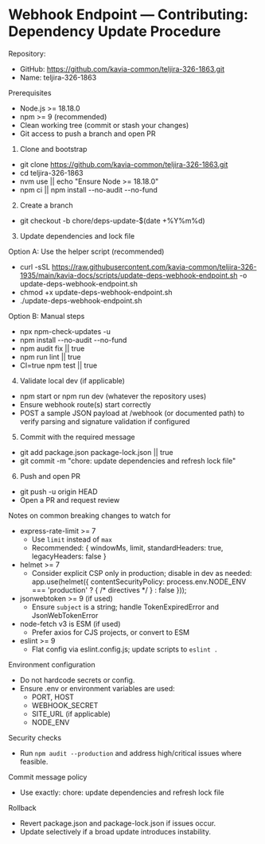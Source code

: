 # Webhook Endpoint — Contributing: Dependency Update Procedure

Repository:
- GitHub: https://github.com/kavia-common/teljira-326-1863.git
- Name: teljira-326-1863

Prerequisites
- Node.js >= 18.18.0
- npm >= 9 (recommended)
- Clean working tree (commit or stash your changes)
- Git access to push a branch and open PR

1) Clone and bootstrap
- git clone https://github.com/kavia-common/teljira-326-1863.git
- cd teljira-326-1863
- nvm use || echo "Ensure Node >= 18.18.0"
- npm ci || npm install --no-audit --no-fund

2) Create a branch
- git checkout -b chore/deps-update-$(date +%Y%m%d)

3) Update dependencies and lock file

Option A: Use the helper script (recommended)
- curl -sSL https://raw.githubusercontent.com/kavia-common/teljira-326-1935/main/kavia-docs/scripts/update-deps-webhook-endpoint.sh -o update-deps-webhook-endpoint.sh
- chmod +x update-deps-webhook-endpoint.sh
- ./update-deps-webhook-endpoint.sh

Option B: Manual steps
- npx npm-check-updates -u
- npm install --no-audit --no-fund
- npm audit fix || true
- npm run lint || true
- CI=true npm test || true

4) Validate local dev (if applicable)
- npm start or npm run dev (whatever the repository uses)
- Ensure webhook route(s) start correctly
- POST a sample JSON payload at /webhook (or documented path) to verify parsing and signature validation if configured

5) Commit with the required message
- git add package.json package-lock.json || true
- git commit -m "chore: update dependencies and refresh lock file"

6) Push and open PR
- git push -u origin HEAD
- Open a PR and request review

Notes on common breaking changes to watch for
- express-rate-limit >= 7
  - Use `limit` instead of `max`
  - Recommended: { windowMs, limit, standardHeaders: true, legacyHeaders: false }
- helmet >= 7
  - Consider explicit CSP only in production; disable in dev as needed:
    app.use(helmet({ contentSecurityPolicy: process.env.NODE_ENV === 'production' ? { /* directives */ } : false }));
- jsonwebtoken >= 9 (if used)
  - Ensure `subject` is a string; handle TokenExpiredError and JsonWebTokenError
- node-fetch v3 is ESM (if used)
  - Prefer axios for CJS projects, or convert to ESM
- eslint >= 9
  - Flat config via eslint.config.js; update scripts to `eslint .`

Environment configuration
- Do not hardcode secrets or config.
- Ensure .env or environment variables are used:
  - PORT, HOST
  - WEBHOOK_SECRET
  - SITE_URL (if applicable)
  - NODE_ENV

Security checks
- Run `npm audit --production` and address high/critical issues where feasible.

Commit message policy
- Use exactly:
  chore: update dependencies and refresh lock file

Rollback
- Revert package.json and package-lock.json if issues occur.
- Update selectively if a broad update introduces instability.
